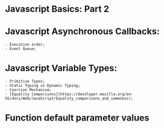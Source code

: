 # Javascript Basics: Part 2

# Javascript Asynchronous Callbacks:
    - Execution order;
    - Event Queue;
# Javascript Variable Types:
    - Primitive Types;
    - Static Typing vs Dynamic Typing;
    - Coercion Mechanism;
    - [Equality Comparisons](https://developer.mozilla.org/en-US/docs/Web/JavaScript/Equality_comparisons_and_sameness);
# Function default parameter values
